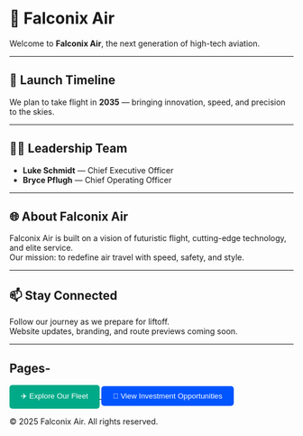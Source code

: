 # 🛫 Falconix Air

Welcome to **Falconix Air**, the next generation of high-tech aviation.

---

## 🚀 Launch Timeline

We plan to take flight in **2035** — bringing innovation, speed, and precision to the skies.

---

## 🧑‍✈️ Leadership Team

- **Luke Schmidt** — Chief Executive Officer  
- **Bryce Pflugh** — Chief Operating Officer

---

## 🌐 About Falconix Air

Falconix Air is built on a vision of futuristic flight, cutting-edge technology, and elite service.  
Our mission: to redefine air travel with speed, safety, and style.

---

## 📫 Stay Connected

Follow our journey as we prepare for liftoff.  
Website updates, branding, and route previews coming soon.

---

## Pages-
<a href="aircraft.md">
  <button style="padding:10px 20px; background-color:#00aa88; color:white; border:none; border-radius:5px; cursor:pointer;">
    ✈️ Explore Our Fleet
  </button>
</a>

<a href="investment.md">
  <button style="padding:10px 20px; background-color:#0055ff; color:white; border:none; border-radius:5px; cursor:pointer;">
    💼 View Investment Opportunities
  </button>
</a>


© 2025 Falconix Air. All rights reserved.
